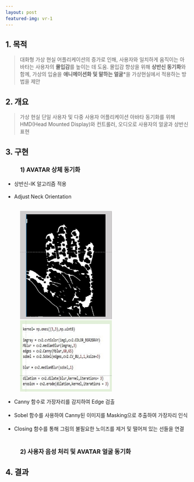 ```yaml
---
layout: post
featured-img: vr-1
---
```



## 1. 목적 
> 대화형 가상 현실 어플리케이션의 증가로 인해, 사용자와 일치하게 움직이는 아바타는 사용자의 **몰입감**를 높이는 데 도움. 몰입감 향상을 위해 **상반신 동기화**와 함께, 가상의 입술을 **애니메이션화 및 말하는 얼굴***을 가상현실에서 적용하는 방법을 제안

## 2. 개요
> 가상 현실 단일 사용자 및 다중 사용자 어플리케이션 아바타 동기화를 위해 HMD(Head Mounted Display)와 컨트롤러, 오디오로 사용자의 얼굴과 상반신 표현

<div>
<h2>3. 구현</h2>
<h3 style="margin-left: 40px;">1) AVATAR 상체 동기화 </h3>
    <div>
     <ul>
      <li>상반신-IK 알고리즘 적용</li>
      <br>
      <li>Adjust Neck Orientation</li>
      <br>
    </ul>
   </div>
   <div>
    <img src="/assets/img/posts/hand-sub2.jpg"  width="50%" height="50%" style="margin-left: 40px; "/>
    <img src="/assets/img/posts/hand-sub1-2.jpg"  width="50%" height="50%" style="margin-left: 40px; "/>
      <ul >
      <li>Canny 함수로 가장자리를 감지하여 Edge 검출</li>
      <br>
      <li>Sobel 함수를 사용하여 Canny된 이미지를 Masking으로 추출하여 가장자리 인식 </li>
      <br>
      <li>Closing 함수를 통해 그림의 불필요한 노이즈를 제거 및 떨어져 있는 선들을 연결</li>
      <br>
    </ul>
   </div>

<h3 style="margin-left: 40px;">2) 사용자 음성 처리 및 AVATAR 얼굴 동기화 </h3>



<div>
<h2>4. 결과</h2>
 